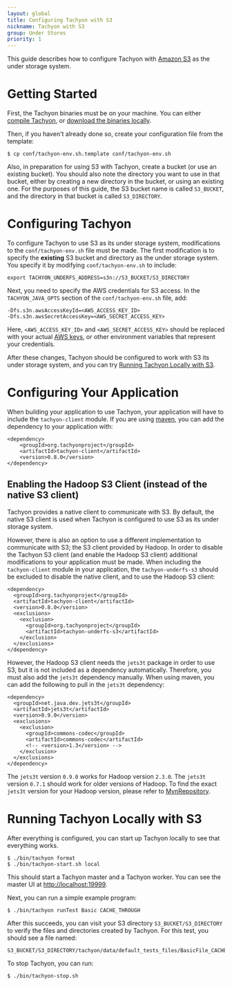 ```yaml
---
layout: global
title: Configuring Tachyon with S3
nickname: Tachyon with S3
group: Under Stores
priority: 1
---
```


This guide describes how to configure Tachyon with [Amazon S3](https://aws.amazon.com/s3/) as the under storage system.

# Getting Started

First, the Tachyon binaries must be on your machine. You can either [compile Tachyon](Building-Tachyon-Master-Branch.html), or [download the binaries locally](Running-Tachyon-Locally.html).

Then, if you haven't already done so, create your configuration file from the template:

    $ cp conf/tachyon-env.sh.template conf/tachyon-env.sh

Also, in preparation for using S3 with Tachyon, create a bucket (or use an existing bucket). You should also note the directory you want to use in that bucket, either by creating a new directory in the bucket, or using an existing one. For the purposes of this guide, the S3 bucket name is called `S3_BUCKET`, and the directory in that bucket is called `S3_DIRECTORY`. 

# Configuring Tachyon

To configure Tachyon to use S3 as its under storage system, modifications to the `conf/tachyon-env.sh` file must be made. The first modification is to specify the **existing** S3 bucket and directory as the under storage system. You specify it by modifying `conf/tachyon-env.sh` to include:

    export TACHYON_UNDERFS_ADDRESS=s3n://S3_BUCKET/S3_DIRECTORY

Next, you need to specify the AWS credentials for S3 access. In the `TACHYON_JAVA_OPTS` section of the `conf/tachyon-env.sh` file, add:

    -Dfs.s3n.awsAccessKeyId=<AWS_ACCESS_KEY_ID>
    -Dfs.s3n.awsSecretAccessKey=<AWS_SECRET_ACCESS_KEY>

Here, `<AWS_ACCESS_KEY_ID>` and `<AWS_SECRET_ACCESS_KEY>` should be replaced with your actual [AWS keys](http://docs.aws.amazon.com/AWSSimpleQueueService/latest/SQSGettingStartedGuide/AWSCredentials.html), or other environment variables that represent your credentials.

After these changes, Tachyon should be configured to work with S3 its under storage system, and you can try [Running Tachyon Locally with S3](#running-tachyon-locally-with-s3).

# Configuring Your Application

When building your application to use Tachyon, your application will have to include the `tachyon-client` module. If you are using [maven](https://maven.apache.org/), you can add the dependency to your application with:

    <dependency>
	    <groupId>org.tachyonproject</groupId>
	    <artifactId>tachyon-client</artifactId>
	    <version>0.8.0</version>
    </dependency>

## Enabling the Hadoop S3 Client (instead of the native S3 client)

Tachyon provides a native client to communicate with S3. By default, the native S3 client is used when Tachyon is configured to use S3 as its under storage system.

However, there is also an option to use a different implementation to communicate with S3; the S3 client provided by Hadoop. In order to disable the Tachyon S3 client (and enable the Hadoop S3 client) additional modifications to your application must be made. When including the `tachyon-client` module in your application, the `tachyon-underfs-s3` should be excluded to disable the native client, and to use the Hadoop S3 client:

    <dependency>
      <groupId>org.tachyonproject</groupId>
      <artifactId>tachyon-client</artifactId>
      <version>0.8.0</version>
      <exclusions>
        <exclusion>
          <groupId>org.tachyonproject</groupId>
          <artifactId>tachyon-underfs-s3</artifactId>
        </exclusion>
      </exclusions>
    </dependency>

However, the Hadoop S3 client needs the `jets3t` package in order to use S3, but it is not included as a dependency automatically. Therefore, you must also add the `jets3t` dependency manually. When using maven, you can add the following to pull in the `jets3t` dependency:

    <dependency>
      <groupId>net.java.dev.jets3t</groupId>
      <artifactId>jets3t</artifactId>
      <version>0.9.0</version>
      <exclusions>
        <exclusion>
          <groupId>commons-codec</groupId>
          <artifactId>commons-codec</artifactId>
          <!-- <version>1.3</version> -->
        </exclusion>
      </exclusions>
    </dependency>

The `jets3t` version `0.9.0` works for Hadoop version `2.3.0`. The `jets3t` version `0.7.1` should work for older versions of Hadoop. To find the exact `jets3t` version for your Hadoop version, please refer to [MvnRepository](http://mvnrepository.com/).

# Running Tachyon Locally with S3

After everything is configured, you can start up Tachyon locally to see that everything works.

    $ ./bin/tachyon format
    $ ./bin/tachyon-start.sh local

This should start a Tachyon master and a Tachyon worker. You can see the master UI at [http://localhost:19999](http://localhost:19999).

Next, you can run a simple example program:

    $ ./bin/tachyon runTest Basic CACHE_THROUGH

After this succeeds, you can visit your S3 directory `S3_BUCKET/S3_DIRECTORY` to verify the files and directories created by Tachyon. For this test, you should see a file named:

    S3_BUCKET/S3_DIRECTORY/tachyon/data/default_tests_files/BasicFile_CACHE_THROUGH

To stop Tachyon, you can run:

    $ ./bin/tachyon-stop.sh
